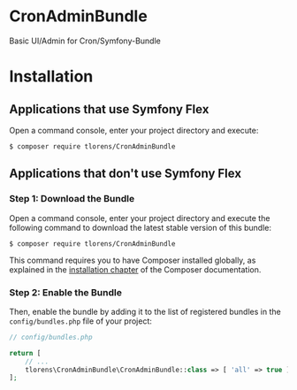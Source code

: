 # CronAdminBundle
Basic UI/Admin for Cron/Symfony-Bundle

Installation
============

Applications that use Symfony Flex
----------------------------------

Open a command console, enter your project directory and execute:

```console
$ composer require tlorens/CronAdminBundle
```

Applications that don't use Symfony Flex
----------------------------------------

### Step 1: Download the Bundle

Open a command console, enter your project directory and execute the
following command to download the latest stable version of this bundle:

```console
$ composer require tlorens/CronAdminBundle
```

This command requires you to have Composer installed globally, as explained
in the [installation chapter](https://getcomposer.org/doc/00-intro.md)
of the Composer documentation.

### Step 2: Enable the Bundle

Then, enable the bundle by adding it to the list of registered bundles
in the `config/bundles.php` file of your project:

```php
// config/bundles.php

return [
    // ...
    tlorens\CronAdminBundle\CronAdminBundle::class => [ 'all' => true ],
];
```
